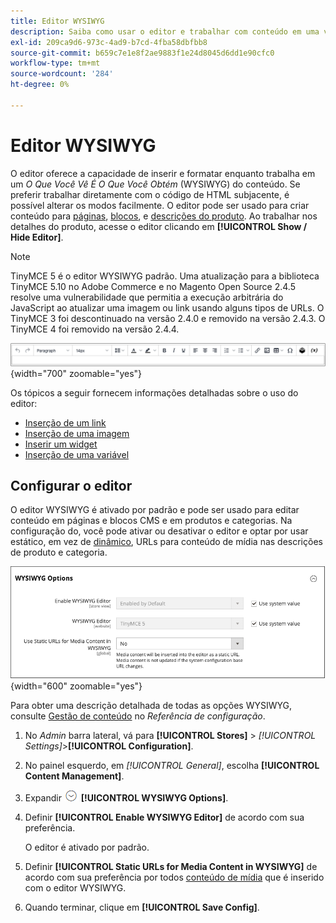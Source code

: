```yaml
---
title: Editor WYSIWYG
description: Saiba como usar o editor e trabalhar com conteúdo em uma visualização _What You See Is What You Get_ (WYSIWYG).
exl-id: 209ca9d6-973c-4ad9-b7cd-4fba58dbfbb8
source-git-commit: b659c7e1e8f2ae9883f1e24d8045d6dd1e90cfc0
workflow-type: tm+mt
source-wordcount: '284'
ht-degree: 0%

---
```


# Editor WYSIWYG

O editor oferece a capacidade de inserir e formatar enquanto trabalha em um _O Que Você Vê É O Que Você Obtém_ (WYSIWYG) do conteúdo. Se preferir trabalhar diretamente com o código de HTML subjacente, é possível alterar os modos facilmente. O editor pode ser usado para criar conteúdo para [páginas](pages.md), [blocos](blocks.md), e [descrições do produto](../catalog/product-content.md). Ao trabalhar nos detalhes do produto, acesse o editor clicando em **[!UICONTROL Show / Hide Editor]**.

>[!NOTE]
>
>TinyMCE 5 é o editor WYSIWYG padrão. Uma atualização para a biblioteca TinyMCE 5.10 no Adobe Commerce e no Magento Open Source 2.4.5 resolve uma vulnerabilidade que permitia a execução arbitrária do JavaScript ao atualizar uma imagem ou link usando alguns tipos de URLs. O TinyMCE 3 foi descontinuado na versão 2.4.0 e removido na versão 2.4.3. O TinyMCE 4 foi removido na versão 2.4.4.

![Barra de ferramentas do editor](./assets/editor-toolbar.png){width="700" zoomable="yes"}

Os tópicos a seguir fornecem informações detalhadas sobre o uso do editor:

- [Inserção de um link](editor-insert-link.md)
- [Inserção de uma imagem](editor-insert-image.md)
- [Inserir um widget](editor-widget.md)
- [Inserção de uma variável](editor-insert-variable.md)

## Configurar o editor

O editor WYSIWYG é ativado por padrão e pode ser usado para editar conteúdo em páginas e blocos CMS e em produtos e categorias. Na configuração do, você pode ativar ou desativar o editor e optar por usar estático, em vez de [dinâmico](../catalog/catalog-urls.md#dynamic-url), URLs para conteúdo de mídia nas descrições de produto e categoria.

![Opções WYSIWYG](./assets/content-management-wysiwyg-options.png){width="600" zoomable="yes"}

Para obter uma descrição detalhada de todas as opções WYSIWYG, consulte [Gestão de conteúdo](../configuration-reference/general/content-management.md) no _Referência de configuração_.

1. No _Admin_ barra lateral, vá para **[!UICONTROL Stores]** > _[!UICONTROL Settings]_>**[!UICONTROL Configuration]**.

1. No painel esquerdo, em _[!UICONTROL General]_, escolha **[!UICONTROL Content Management]**.

1. Expandir ![Seletor de expansão](../assets/icon-display-expand.png) **[!UICONTROL WYSIWYG Options]**.

1. Definir **[!UICONTROL Enable WYSIWYG Editor]** de acordo com sua preferência.

   O editor é ativado por padrão.

1. Definir **[!UICONTROL Static URLs for Media Content in WYSIWYG]** de acordo com sua preferência por todos [conteúdo de mídia](../catalog/catalog-urls.md#static-url) que é inserido com o editor WYSIWYG.

1. Quando terminar, clique em **[!UICONTROL Save Config]**.

